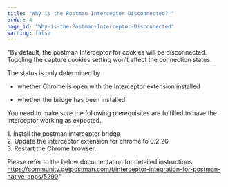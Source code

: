 ```yaml
---
title: "Why is the Postman Interceptor Disconnected? "
order: 4
page_id: "Why-is-the-Postman-Interceptor-Disconnected"
warning: false
---
```


"By default, the postman Interceptor for cookies will be disconnected. Toggling the capture cookies setting won’t affect the connection status.

The status is only determined by

*   whether Chrome is open with the Interceptor extension installed

*   whether the bridge has been installed.


You need to make sure the following prerequisites are fulfilled to have the interceptor working as expected.

1\. Install the postman interceptor bridge  
2\. Update the interceptor extension for chrome to 0.2.26  
3\. Restart the Chrome browser.  

Please refer to the below documentation for detailed instructions:​   
https://community.getpostman.com/t/interceptor-integration-for-postman-native-apps/5290"
